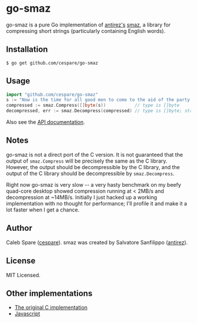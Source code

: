 # go-smaz

go-smaz is a pure Go implementation of [antirez's](https://github.com/antirez)
[smaz](https://github.com/antirez/smaz), a library for compressing short strings (particularly containing
English words).

## Installation

    $ go get github.com/cespare/go-smaz

## Usage

``` go
import "github.com/cespare/go-smaz"
s := "Now is the time for all good men to come to the aid of the party."
compressed := smaz.Compress([]byte(s))           // type is []byte
decompressed, err := smaz.Decompress(compressed) // type is []byte; string(decompressed) == s
```

Also see the [API documentation](http://go.pkgdoc.org/github.com/cespare/go-smaz).

## Notes

go-smaz is not a direct port of the C version. It is not guaranteed that the output of `smaz.Compress` will be
precisely the same as the C library. However, the output should be decompressible by the C library, and the
output of the C library should be decompressible by `smaz.Decompress`.

Right now go-smaz is very slow -- a very hasty benchmark on my beefy quad-core desktop showed compression
running at < 2MB/s and decompression at ~14MB/s. Initially I just hacked up a working implementation with no
thought for performance; I'll profile it and make it a lot faster when I get a chance.

## Author

Caleb Spare ([cespare](https://github.com/cespare)). smaz was created by Salvatore Sanfilippo
([antirez](https://github.com/antirez)).

## License

MIT Licensed.

## Other implementations

* [The original C implementation](https://github.com/antirez/smaz)
* [Javascript](https://npmjs.org/package/smaz)
